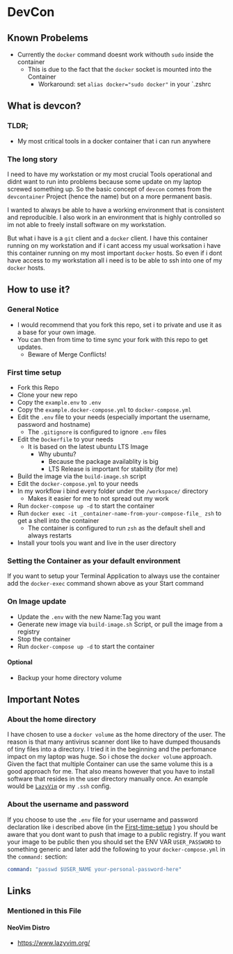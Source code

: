 # DevCon


## Known Probelems
- Currently the `docker` command doesnt work withouth `sudo` inside the container
  - This is due to the fact that the `docker` socket is mounted into the Container
    - Workaround: set `alias docker="sudo docker"` in your `.zshrc


## What is devcon?
### TLDR;
- My most critical tools in a docker container that i can run anywhere

### The long story
I need to have my workstation or my most crucial Tools operational and didnt want to run into problems because some update on my laptop screwed something up.
So the basic concept of `devcon` comes from the `devcontainer` Project (hence the name) but on a more permanent basis.

I wanted to always be able to have a working environment that is consistent and reproducible.
I also work in an environment that is highly controlled so im not able to freely install software on my workstation.

But what i have is a `git` client and a `docker` client.
I have this container running on my workstation and if i cant access my usual worksation i have this container running on my most important `docker` hosts.
So even if i dont have access to my workstation all i need is to be able to ssh into one of my `docker` hosts.

## How to use it?

### General Notice
- I would recommend that you fork this repo, set i to private and use it as a base for your own image.
- You can then from time to time sync your fork with this repo to get updates.
  - Beware of Merge Conflicts!


<a id="First-time-setup"></a>
### First time setup
- Fork this Repo
- Clone your new repo
- Copy the `example.env` to `.env`
- Copy the `example.docker-compose.yml` to `docker-compose.yml`
- Edit the `.env` file to your needs (especially important the username, password and hostname)
  - The `.gitignore` is configured to ignore `.env` files
- Edit the `Dockerfile` to your needs
  - It is based on the latest ubuntu LTS Image
    - Why ubuntu? 
      - Because the package availablity is big
      - LTS Release is important for stability (for me)
- Build the image via the `build-image.sh` script
- Edit the `docker-compose.yml` to your needs
- In my workflow i bind every folder under the `/workspace/` directory
  - Makes it easier for me to not spread out my work
- Run `docker-compose up -d` to start the container
- Run `docker exec -it _container-name-from-your-compose-file_ zsh` to get a shell into the container
  - The container is configured to run `zsh` as the default shell and always restarts
- Install your tools you want and live in the user directory

### Setting the Container as your default environment
If you want to setup your Terminal Application to always use the container add the `docker-exec` command shown above as your Start command 

### On Image update

- Update the `.env` with the new Name:Tag you want
- Generate new image via `build-image.sh` Script, or pull the image from a registry
- Stop the container
- Run `docker-compose up -d` to start the container

#### Optional
- Backup your home directory volume

## Important Notes

### About the home directory
I have chosen to use a `docker volume` as the home directory of the user.
The reason is that many antivirus scanner dont like to have dumped thousands of tiny files into a directory.
I tried it in the beginning and the perfomance impact on my laptop was huge.
So i chose the `docker volume` approach. Given the fact that multiple Container can use the same volume this is a good approach for me.
That also means however that you have to install software that resides in the user directory manually once.
An example would be [`LazyVim`](https://www.lazyvim.org/) or my `.ssh` config.

### About the username and password
If you choose to use the `.env` file for your username and password declaration like i described above (in the [First-time-setup](#First-time-setup) ) you should be aware that you dont want to push that image to a public registry.
If you want your image to be public then you should set the ENV VAR `USER_PASSWORD` to something generic and later add the following to your `docker-compose.yml` in the `command:` section:
```yaml
command: "passwd $USER_NAME your-personal-password-here"
```


## Links

### Mentioned in this File
#### NeoVim Distro
- https://www.lazyvim.org/
